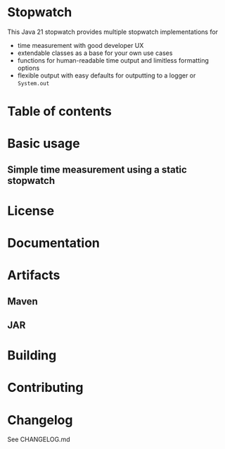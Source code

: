# Stopwatch

This Java 21 stopwatch provides multiple stopwatch implementations for

- time measurement with good developer UX
- extendable classes as a base for your own use cases
- functions for human-readable time output and limitless formatting options
- flexible output with easy defaults for outputting to a logger or `System.out`

# Table of contents

# Basic usage

## Simple time measurement using a static stopwatch




# License

# Documentation

# Artifacts

## Maven

## JAR

# Building

# Contributing

# Changelog

See CHANGELOG.md



